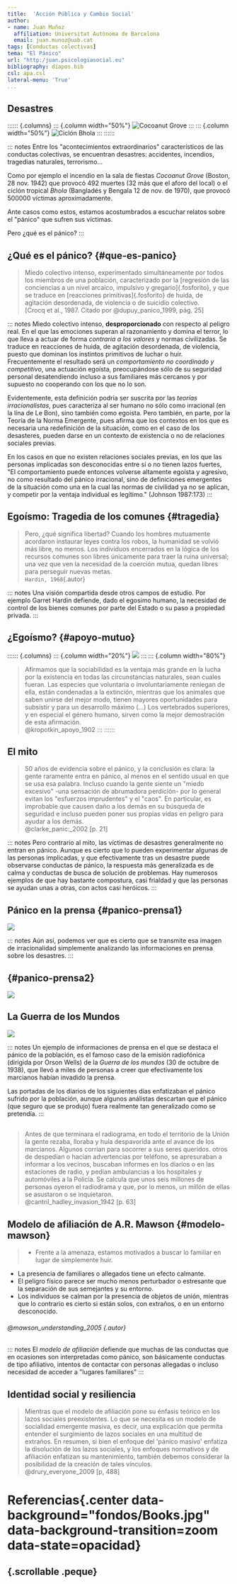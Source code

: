 ```yaml
---
title:  'Acción Pública y Cambio Social'
author:
- name: Juan Muñoz
  affiliation: Universitat Autònoma de Barcelona
  email: juan.munoz@uab.cat
tags: [Conductas colectivas]
tema: "El Pánico"
url: "http:/juan.psicologiasocial.eu"
bibliography: diapos.bib
csl: apa.csl
lateral-menu: 'True'
...
```


## Desastres

<!-- ![](imagenes-APCS-4/Titanic.jpg) -->

:::::: {.columns}
::: {.column width="50%"}
![Cocoanut Grove](imagenes-APCS-4/Cocoanut-grove-fire.jpg)
:::
::: {.column width="50%"}
![Ciclón Bhola](imagenes-APCS-4/BholaCiclon-01.jpg)
:::
::::::

::: notes
Entre los "acontecimientos extraordinarios" característicos de las conductas colectivas, se encuentran desastres: accidentes, incendios, tragedias naturales, terrorismo...

Como por ejemplo el incendio en la sala de fiestas *Cocoanut Grove* (Boston, 28 nov. 1942) que provocó 492 muertes (32 más que el aforo del local) o el ciclón tropical *Bhola* (Bangladés y Bengala 12 de nov. de 1970), que provocó 500000 víctimas aproximadamente.

Ante casos como estos, estamos acostumbrados a escuchar relatos sobre el "pánico" que sufren sus víctimas.

Pero ¿qué es el pánico?
:::

## ¿Qué es el pánico? {#que-es-panico}

>Miedo colectivo intenso, experimentado simultáneamente por todos los miembros de una población, caracterizado por la [regresión de las conciencias a un nivel arcaico, impulsivo y gregario]{.fosforito}, y que se traduce en [reacciones primitivas]{.fosforito} de huida, de agitación desordenada, de violencia o de suicidio colectivo.\
[Crocq et al., 1987. Citado por @dupuy_panico_1999, pág. 25]

::: notes
Miedo colectivo intenso, **desproporcionado** con respecto al peligro real. En el que las emociones superan al razonamiento y domina el terror, lo que lleva a actuar de forma *contraria a los valores* y normas civilizadas. Se traduce en reacciones de huida, de agitación desordenada, de violencia, puesto que dominan los instintos primitivos de luchar o huir. Frecuentemente el resultado será un *comportamiento no coordinado y competitivo*, una actuación egoísta, preocupándose sólo de su seguridad personal desatendiendo incluso a sus familiares más cercanos y por supuesto no cooperando con los que no lo son.

Evidentemente, esta definición podría ser suscrita por las *teorías irracionalistas*, pues caracteriza al ser humano no sólo como irracional (en la lína de Le Bon), sino también como egoista. Pero también, en parte, por la Teoría de la Norma Emergente, pues afirma que los contextos en los que es necesaria una redefinición de la situación, como en el caso de los desasteres, pueden darse en un contexto de existencia o no de relaciones sociales previas.

En los casos en que no existen relaciones sociales previas, en los que las personas implicadas son desconocidas entre sí o no tienen lazos fuertes, "El comportamiento puede entonces volverse altamente egoísta y agresivo, no como resultado del pánico irracional, sino de definiciones emergentes de la situación como una en la cual las normas de civilidad ya no se aplican, y competir por la ventaja individual es legítimo." (Johnson 1987:173)
:::

## Egoísmo: Tragedia de los comunes {#tragedia}

>Pero, ¿qué significa libertad? Cuando los hombres mutuamente acordaron instaurar leyes contra los robos, la humanidad se volvió más libre, no menos. Los individuos encerrados en la lógica de los recursos comunes son libres únicamente para traer la ruina universal; una vez que ven la necesidad de la coerción mutua, quedan libres para perseguir nuevas metas.\
`Hardin, 1968`{.autor}

::: notes
Una visión compartida desde otros campos de estudio. Por ejemplo Garret Hardin defiende, dado el egosimo humano, la necesidad de control de los bienes comunes por parte del Estado o su paso a propiedad privada.
:::

## ¿Egoísmo? {#apoyo-mutuo}

:::::: {.columns}
::: {.column width="20%"}
![](imagenes/Kropotkin.jpg)
:::
::: {.column width="80%"}
>Afirmamos que la sociabilidad es la ventaja más grande en la lucha por la existencia en todas las circunstancias naturales, sean cuales fueran. Las especies que voluntaria o involuntariamente reniegan de ella, están condenadas a la extinción, mientras que los animales que saben unirse del mejor modo, tienen mayores oportunidades para subsistir y para un desarrollo máximo (…)  Los vertebrados superiores, y en especial el género humano, sirven como la mejor demostración de esta afirmación.\
@kropotkin_apoyo_1902
:::
::::::

## El mito

>50 años de evidencia sobre el pánico, y la conclusión es clara: la gente raramente entra en pánico, al menos en el sentido usual en que se usa esa palabra. Incluso cuando la gente siente un "miedo excesivo" -una sensación de abrumadora perdición- por lo general evitan los "esfuerzos imprudentes" y el "caos". En particular, es improbable que causen daño a los demás en su búsqueda de seguridad e incluso pueden poner sus propias vidas en peligro para ayudar a los demás.\
@clarke_panic:_2002 [p. 21]

::: notes
Pero contrario al mito, las víctimas de desastres generalmente no entran en pánico. Aunque es cierto que lo pueden experimentar algunas de las personas implicadas, y que efectivamente tras un desastre puede observarse conductas de pánico, la respuesta más generalizada es de calma y conductas de busca de solución de problemas. Hay numerosos ejemplos de que hay bastante compostura, casi frialdad y que las personas se ayudan unas a otras, con actos casi heróicos.
:::

## Pánico en la prensa {#panico-prensa1}

![](imagenes-APCS-4/Panico-Prensa-00.png)

::: notes
Aún así, podemos ver que es cierto que se transmite esa imagen de irracionalidad simplemente analizando las informaciones en prensa sobre los desastres.
:::

## {#panico-prensa2}

![](imagenes-APCS-4/Panico-Prensa-07.png)

## La Guerra de los Mundos

![](imagenes-APCS-4/WarOfWorlds.jpg)

::: notes
Un ejemplo de informaciones de prensa en el que se destaca el pánico de la población, es el famoso caso de la emisión radiofónica (dirigida por Orson Wells) de la *Guerra de los mundos* (30 de octubre de 1938), que llevó a miles de personas a creer que efectivamente los marcianos habían invadido la prensa.

Las portadas de los diarios de los siguientes días enfatizaban el pánico sufrido por la población, aunque algunos análistas descartan que el pánico (que seguro que se produjo) fuera realmente tan generalizado como se pretendía.
:::

##

>Antes de que terminara el radiograma, en todo el territorio de la Unión la gente rezaba, lloraba y huía despavorida ante el avance de los marcianos. Algunos corrían para socorrer a sus seres queridos. otros de despedían o hacían advertencias por teléfono, se apresuraban a informar a los vecinos, buscaban informes en los diarios o en las estaciones de radio, y pedían ambulancias a los hospitales y automóviles a la Policía. Se calcula que unos seis millones de personas oyeron el radiodrama y que, por lo menos, un millón de ellas se asustaron o se inquietaron.\
@cantril_hadley_invasion_1942 [p. 63]

## Modelo de afiliación de A.R. Mawson {#modelo-mawson}

>- Frente a la amenaza, estamos motivados a buscar lo familiar en lugar de simplemente huir.
- La presencia de familiares o allegados tiene un efecto calmante.
- El peligro físico parece ser mucho menos perturbador o estresante que la separación de sus semejantes y su entorno.
- Los individuos se calman por la presencia de objetos de unión, mientras que lo contrario es cierto si están solos, con extraños, o en un entorno desconocido.

###### @mawson_understanding_2005 {.autor}

::: notes
El *modelo de afiliación* defiende que muchas de las conductas que en ocasiones son interpretadas como pánico, son básicamente conductas de tipo afiliativo, intentos de contactar con personas allegadas o incluso necesidad de acceder a "lugares familiares"
:::

## Identidad social y resiliencia

>Mientras que el modelo de afiliación pone su énfasis teórico en los lazos sociales preexistentes. Lo que se necesita es un modelo de socialidad emergente masiva, es decir, una explicación que permita entender el surgimiento de lazos sociales en una multitud de extraños. En resumen, si bien el enfoque del 'pánico masivo' enfatiza la disolución de los lazos sociales, y los enfoques normativos y de afiliación enfatizan su mantenimiento, también debemos considerar la posibilidad de la creación de tales vínculos.\
@drury_everyone_2009 [p, 488]



# Referencias{.center data-background="fondos/Books.jpg" data-background-transition=zoom data-state=opacidad}

## {.scrollable .peque}
